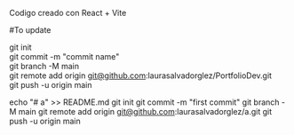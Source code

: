 
Codigo creado con React + Vite




#To update

git init  
git commit -m "commit name"  
git branch -M main  
git remote add origin git@github.com:laurasalvadorglez/PortfolioDev.git  
git push -u origin main  


echo "# a" >> README.md
git init
git commit -m "first commit"
git branch -M main
git remote add origin git@github.com:laurasalvadorglez/a.git
git push -u origin main
